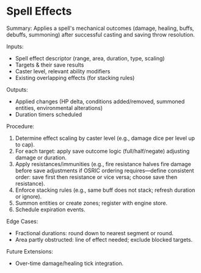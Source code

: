# Spell Effects

Summary: Applies a spell's mechanical outcomes (damage, healing, buffs, debuffs, summoning) after successful casting and saving throw resolution.

Inputs:
- Spell effect descriptor (range, area, duration, type, scaling)
- Targets & their save results
- Caster level, relevant ability modifiers
- Existing overlapping effects (for stacking rules)

Outputs:
- Applied changes (HP delta, conditions added/removed, summoned entities, environmental alterations)
- Duration timers scheduled

Procedure:
1. Determine effect scaling by caster level (e.g., damage dice per level up to cap).
2. For each target: apply save outcome logic (full/half/negate) adjusting damage or duration.
3. Apply resistances/immunities (e.g., fire resistance halves fire damage before save adjustments if OSRIC ordering requires—define consistent order: save first then resistance or vice versa; choose save then resistance).
4. Enforce stacking rules (e.g., same buff does not stack; refresh duration or ignore).
5. Summon entities or create zones; register with engine store.
6. Schedule expiration events.

Edge Cases:
- Fractional durations: round down to nearest segment or round.
- Area partly obstructed: line of effect needed; exclude blocked targets.

Future Extensions:
- Over-time damage/healing tick integration.
